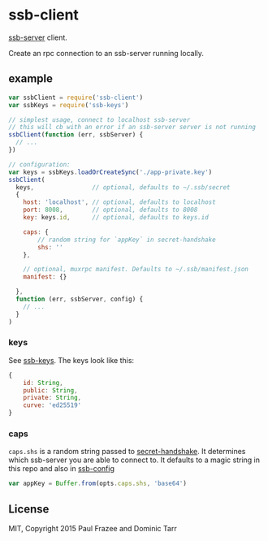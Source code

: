# ssb-client

[ssb-server](https://github.com/ssbc/ssb-server) client. 

Create an rpc connection to an ssb-server running locally. 

## example

```js
var ssbClient = require('ssb-client')
var ssbKeys = require('ssb-keys')

// simplest usage, connect to localhost ssb-server
// this will cb with an error if an ssb-server server is not running
ssbClient(function (err, ssbServer) {
  // ...
})

// configuration:
var keys = ssbKeys.loadOrCreateSync('./app-private.key')
ssbClient(
  keys,                // optional, defaults to ~/.ssb/secret
  {
    host: 'localhost', // optional, defaults to localhost
    port: 8008,        // optional, defaults to 8008
    key: keys.id,      // optional, defaults to keys.id

    caps: {
        // random string for `appKey` in secret-handshake
        shs: ''
    },

    // optional, muxrpc manifest. Defaults to ~/.ssb/manifest.json
    manifest: {}       

  },
  function (err, ssbServer, config) {
    // ...
  }
)
```

### keys

See [ssb-keys](https://github.com/ssbc/ssb-keys). The keys look like this:

```js
{
    id: String,
    public: String,
    private: String,
    curve: 'ed25519'
}
```

### caps

`caps.shs` is a random string passed to [secret-handshake](https://github.com/auditdrivencrypto/secret-handshake#example). It determines which ssb-server you are able to connect to. It defaults to a magic string in this repo and also in [ssb-config](https://github.com/ssbc/ssb-config/blob/master/defaults.js)

```js
var appKey = Buffer.from(opts.caps.shs, 'base64')
```

## License

MIT, Copyright 2015 Paul Frazee and Dominic Tarr
